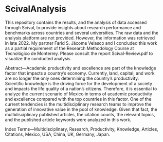 # ScivalAnalysis
This repository contains the results, and the analysis of data accessed through Scival, to provide insights about research performance and benchmarks across countries and several universities. The raw data and the analysis platform are not provided. However, the information was retrieved in late 2022. My partner Farid S. Jácome Velasco and I concluded this work as a partial requirement of the Research Methodology Course at Tecnológico de Monterrey. Please consult the report Scival-Review.pdf to visualize the conducted analysis.

Abstract—Academic productivity and excellence are part of the
knowledge factor that impacts a country’s economy. Currently,
land, capital, and work are no longer the only ones determining
the country’s productivity. Scientific knowledge is the driving
force for the development of a society and impacts the life quality
of a nation’s citizens. Therefore, it is essential to analyze the
current scenario of Mexico in terms of academic productivity
and excellence compared with the top countries in this factor.
One of the current tendencies is the multidisciplinary research
teams to improve the generation of innovative value in the pool
of knowledge. Given that fact, the multidisciplinary published
articles, the citation counts, the relevant topics, and the published
article keywords were analyzed in this work.

Index Terms—Multidisciplinary, Research, Productivity,
Knowledge, Articles, Citations, Mexico, USA, China, UK,
Germany, Japan.
